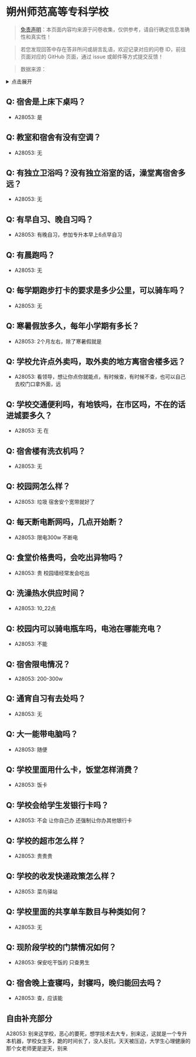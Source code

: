 # 朔州师范高等专科学校

> [免责声明](https://colleges.chat/#_3)：本页面内容均来源于问卷收集，仅供参考，请自行确定信息准确性和真实性！

> 若您发现回答中存在答非所问或胡言乱语，欢迎记录对应的问卷 ID，前往页面对应的 GitHub 页面，通过 issue 或邮件等方式提交反馈！

> 数据来源：

<details><summary>点击展开</summary>
<ul>
<li>A28053: 匿名 (2025 年 05 月)</li>
</ul>
</details>

## Q: 宿舍是上床下桌吗？

- A28053: 是

## Q: 教室和宿舍有没有空调？

- A28053: 无

## Q: 有独立卫浴吗？没有独立浴室的话，澡堂离宿舍多远？

- A28053: 无

## Q: 有早自习、晚自习吗？

- A28053: 有晚自习，参加专升本早上6点早自习

## Q: 有晨跑吗？

- A28053: 无

## Q: 每学期跑步打卡的要求是多少公里，可以骑车吗？

- A28053: 无

## Q: 寒暑假放多久，每年小学期有多长？

- A28053: 2个月左右，除了寒暑假就是

## Q: 学校允许点外卖吗，取外卖的地方离宿舍楼多远？

- A28053: 看领导，想让你点你就能点，有时候查，有时候不查，也可以自己去校门口拿外面，远

## Q: 学校交通便利吗，有地铁吗，在市区吗，不在的话进城要多久？

- A28053: 无 在

## Q: 宿舍楼有洗衣机吗？

- A28053: 无

## Q: 校园网怎么样？

- A28053: 垃圾 宿舍安个宽带就好了

## Q: 每天断电断网吗，几点开始断？

- A28053: 限电300w 不断电

## Q: 食堂价格贵吗，会吃出异物吗？

- A28053: 贵 校园墙经常发会吃出

## Q: 洗澡热水供应时间？

- A28053: 10\_22点

## Q: 校园内可以骑电瓶车吗，电池在哪能充电？

- A28053: 不能

## Q: 宿舍限电情况？

- A28053: 200-300w

## Q: 通宵自习有去处吗？

- A28053: 无

## Q: 大一能带电脑吗？

- A28053: 随便

## Q: 学校里面用什么卡，饭堂怎样消费？

- A28053: 饭卡

## Q: 学校会给学生发银行卡吗？

- A28053: 不会 让你自己办 还强制让你办其他银行卡

## Q: 学校的超市怎么样？

- A28053: 贵贵贵

## Q: 学校的收发快递政策怎么样？

- A28053: 菜鸟驿站

## Q: 学校里面的共享单车数目与种类如何？

- A28053: 无

## Q: 现阶段学校的门禁情况如何？

- A28053: 保安吃干饭的 只查男生

## Q: 宿舍晚上查寝吗，封寝吗，晚归能回去吗？

- A28053: 查，应该能

## 自由补充部分

A28053: 别来这学校，恶心的要死，想学技术去大专，别来这，这就是一个专升本机器，学校女生多，跪的时间长了，没人反抗，天天被压迫，大学生心理健康的那个女老师更是逆天，别来